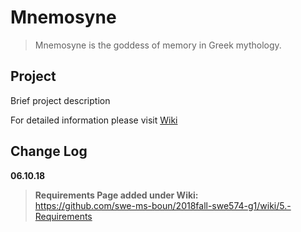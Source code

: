 # Mnemosyne

> Mnemosyne is the goddess of memory in Greek mythology.

## Project

Brief project description

For detailed information please visit [Wiki](https://github.com/swe-ms-boun/2018fall-swe574-g1/wiki)

## Change Log
**06.10.18**
> **Requirements Page added under Wiki:**\
https://github.com/swe-ms-boun/2018fall-swe574-g1/wiki/5.-Requirements

